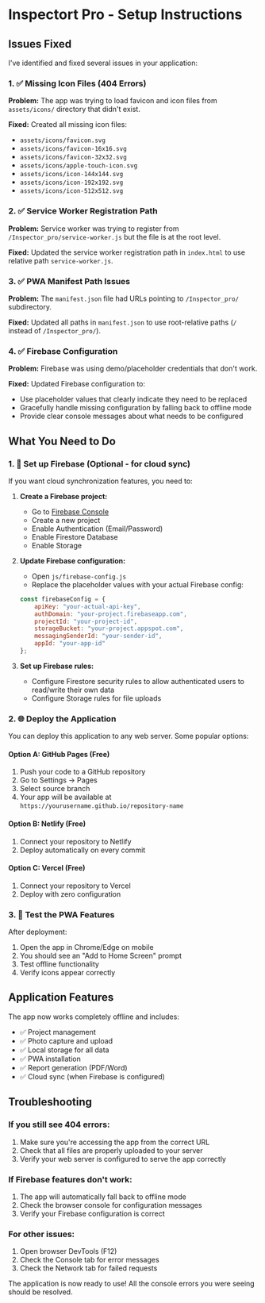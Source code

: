 # Inspectort Pro - Setup Instructions

## Issues Fixed

I've identified and fixed several issues in your application:

### 1. ✅ Missing Icon Files (404 Errors)
**Problem:** The app was trying to load favicon and icon files from `assets/icons/` directory that didn't exist.

**Fixed:** Created all missing icon files:
- `assets/icons/favicon.svg`
- `assets/icons/favicon-16x16.svg`
- `assets/icons/favicon-32x32.svg`
- `assets/icons/apple-touch-icon.svg`
- `assets/icons/icon-144x144.svg`
- `assets/icons/icon-192x192.svg`
- `assets/icons/icon-512x512.svg`

### 2. ✅ Service Worker Registration Path
**Problem:** Service worker was trying to register from `/Inspector_pro/service-worker.js` but the file is at the root level.

**Fixed:** Updated the service worker registration path in `index.html` to use relative path `service-worker.js`.

### 3. ✅ PWA Manifest Path Issues
**Problem:** The `manifest.json` file had URLs pointing to `/Inspector_pro/` subdirectory.

**Fixed:** Updated all paths in `manifest.json` to use root-relative paths (`/` instead of `/Inspector_pro/`).

### 4. ✅ Firebase Configuration
**Problem:** Firebase was using demo/placeholder credentials that don't work.

**Fixed:** Updated Firebase configuration to:
- Use placeholder values that clearly indicate they need to be replaced
- Gracefully handle missing configuration by falling back to offline mode
- Provide clear console messages about what needs to be configured

## What You Need to Do

### 1. 🔧 Set up Firebase (Optional - for cloud sync)

If you want cloud synchronization features, you need to:

1. **Create a Firebase project:**
   - Go to [Firebase Console](https://console.firebase.google.com/)
   - Create a new project
   - Enable Authentication (Email/Password)
   - Enable Firestore Database
   - Enable Storage

2. **Update Firebase configuration:**
   - Open `js/firebase-config.js`
   - Replace the placeholder values with your actual Firebase config:
   ```javascript
   const firebaseConfig = {
       apiKey: "your-actual-api-key",
       authDomain: "your-project.firebaseapp.com",
       projectId: "your-project-id",
       storageBucket: "your-project.appspot.com",
       messagingSenderId: "your-sender-id",
       appId: "your-app-id"
   };
   ```

3. **Set up Firebase rules:**
   - Configure Firestore security rules to allow authenticated users to read/write their own data
   - Configure Storage rules for file uploads

### 2. 🌐 Deploy the Application

You can deploy this application to any web server. Some popular options:

#### Option A: GitHub Pages (Free)
1. Push your code to a GitHub repository
2. Go to Settings → Pages
3. Select source branch
4. Your app will be available at `https://yourusername.github.io/repository-name`

#### Option B: Netlify (Free)
1. Connect your repository to Netlify
2. Deploy automatically on every commit

#### Option C: Vercel (Free)
1. Connect your repository to Vercel
2. Deploy with zero configuration

### 3. 📱 Test the PWA Features

After deployment:
1. Open the app in Chrome/Edge on mobile
2. You should see an "Add to Home Screen" prompt
3. Test offline functionality
4. Verify icons appear correctly

## Application Features

The app now works completely offline and includes:
- ✅ Project management
- ✅ Photo capture and upload
- ✅ Local storage for all data
- ✅ PWA installation
- ✅ Report generation (PDF/Word)
- ✅ Cloud sync (when Firebase is configured)

## Troubleshooting

### If you still see 404 errors:
1. Make sure you're accessing the app from the correct URL
2. Check that all files are properly uploaded to your server
3. Verify your web server is configured to serve the app correctly

### If Firebase features don't work:
1. The app will automatically fall back to offline mode
2. Check the browser console for configuration messages
3. Verify your Firebase configuration is correct

### For other issues:
1. Open browser DevTools (F12)
2. Check the Console tab for error messages
3. Check the Network tab for failed requests

The application is now ready to use! All the console errors you were seeing should be resolved.